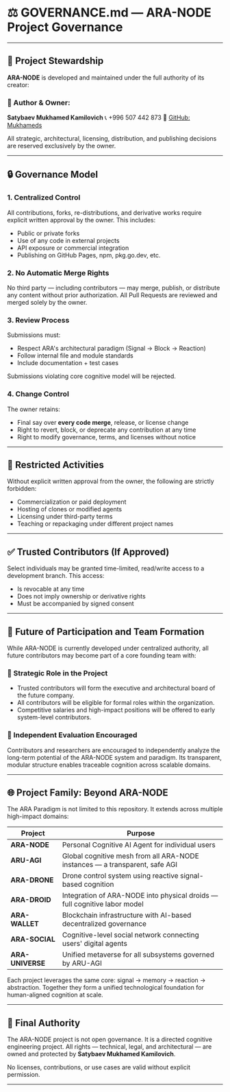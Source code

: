 # ⚖️ GOVERNANCE.md — ARA-NODE Project Governance

---

## 👤 Project Stewardship

**ARA-NODE** is developed and maintained under the full authority of its creator:

### 🧠 Author & Owner:

**Satybaev Mukhamed Kamilovich**
📞 +996 507 442 873
🔗 [GitHub: Mukhameds](https://github.com/Mukhameds)

All strategic, architectural, licensing, distribution, and publishing decisions are reserved exclusively by the owner.

---

## 🔒 Governance Model

### 1. Centralized Control

All contributions, forks, re-distributions, and derivative works require explicit written approval by the owner. This includes:

* Public or private forks
* Use of any code in external projects
* API exposure or commercial integration
* Publishing on GitHub Pages, npm, pkg.go.dev, etc.

### 2. No Automatic Merge Rights

No third party — including contributors — may merge, publish, or distribute any content without prior authorization. All Pull Requests are reviewed and merged solely by the owner.

### 3. Review Process

Submissions must:

* Respect ARA's architectural paradigm (Signal → Block → Reaction)
* Follow internal file and module standards
* Include documentation + test cases

Submissions violating core cognitive model will be rejected.

### 4. Change Control

The owner retains:

* Final say over **every code merge**, release, or license change
* Right to revert, block, or deprecate any contribution at any time
* Right to modify governance, terms, and licenses without notice

---

## 🚫 Restricted Activities

Without explicit written approval from the owner, the following are strictly forbidden:

* Commercialization or paid deployment
* Hosting of clones or modified agents
* Licensing under third-party terms
* Teaching or repackaging under different project names

---

## ✅ Trusted Contributors (If Approved)

Select individuals may be granted time-limited, read/write access to a development branch. This access:

* Is revocable at any time
* Does not imply ownership or derivative rights
* Must be accompanied by signed consent

---

## 🧬 Future of Participation and Team Formation

While ARA-NODE is currently developed under centralized authority, all future contributors may become part of a core founding team with:

### 🧠 Strategic Role in the Project

* Trusted contributors will form the executive and architectural board of the future company.
* All contributors will be eligible for formal roles within the organization.
* Competitive salaries and high-impact positions will be offered to early system-level contributors.

### 🧾 Independent Evaluation Encouraged

Contributors and researchers are encouraged to independently analyze the long-term potential of the ARA-NODE system and paradigm. Its transparent, modular structure enables traceable cognition across scalable domains.

---

## 🌐 Project Family: Beyond ARA-NODE

The ARA Paradigm is not limited to this repository. It extends across multiple high-impact domains:

| Project          | Purpose                                                                     |
| ---------------- | --------------------------------------------------------------------------- |
| **ARA-NODE**     | Personal Cognitive AI Agent for individual users                            |
| **ARU-AGI**      | Global cognitive mesh from all ARA-NODE instances — a transparent, safe AGI |
| **ARA-DRONE**    | Drone control system using reactive signal-based cognition                  |
| **ARA-DROID**    | Integration of ARA-NODE into physical droids — full cognitive labor model   |
| **ARA-WALLET**   | Blockchain infrastructure with AI-based decentralized governance            |
| **ARA-SOCIAL**   | Cognitive-level social network connecting users' digital agents             |
| **ARA-UNIVERSE** | Unified metaverse for all subsystems governed by ARU-AGI                    |

Each project leverages the same core: signal → memory → reaction → abstraction.
Together they form a unified technological foundation for human-aligned cognition at scale.

---

## 📜 Final Authority

The ARA-NODE project is not open governance.
It is a directed cognitive engineering project.
All rights — technical, legal, and architectural — are owned and protected by **Satybaev Mukhamed Kamilovich**.

No licenses, contributions, or use cases are valid without explicit permission.

---
